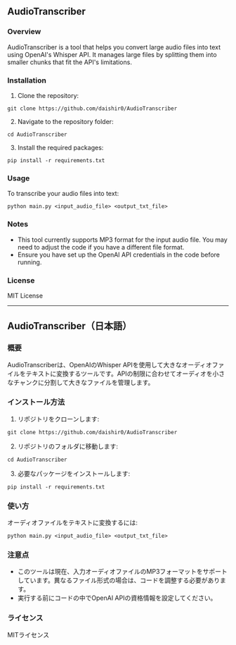 ## AudioTranscriber

### Overview
AudioTranscriber is a tool that helps you convert large audio files into text using OpenAI's Whisper API. It manages large files by splitting them into smaller chunks that fit the API's limitations.

### Installation
1. Clone the repository:
```
git clone https://github.com/daishir0/AudioTranscriber
```
2. Navigate to the repository folder:
```
cd AudioTranscriber
```
3. Install the required packages:
```
pip install -r requirements.txt
```

### Usage
To transcribe your audio files into text:
```
python main.py <input_audio_file> <output_txt_file>
```

### Notes
- This tool currently supports MP3 format for the input audio file. You may need to adjust the code if you have a different file format.
- Ensure you have set up the OpenAI API credentials in the code before running.

### License
MIT License

---

## AudioTranscriber（日本語）

### 概要
AudioTranscriberは、OpenAIのWhisper APIを使用して大きなオーディオファイルをテキストに変換するツールです。APIの制限に合わせてオーディオを小さなチャンクに分割して大きなファイルを管理します。

### インストール方法
1. リポジトリをクローンします:
```
git clone https://github.com/daishir0/AudioTranscriber
```
2. リポジトリのフォルダに移動します:
```
cd AudioTranscriber
```
3. 必要なパッケージをインストールします:
```
pip install -r requirements.txt
```

### 使い方
オーディオファイルをテキストに変換するには:
```
python main.py <input_audio_file> <output_txt_file>
```

### 注意点
- このツールは現在、入力オーディオファイルのMP3フォーマットをサポートしています。異なるファイル形式の場合は、コードを調整する必要があります。
- 実行する前にコードの中でOpenAI APIの資格情報を設定してください。

### ライセンス
MITライセンス
